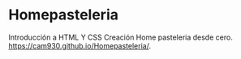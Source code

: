 # Homepasteleria
Introducción a HTML Y CSS
Creación Home pasteleria desde cero.
https://cam930.github.io/Homepasteleria/.
